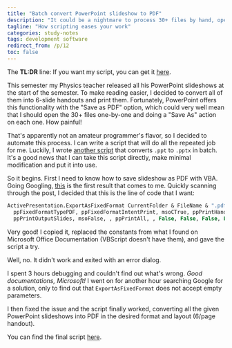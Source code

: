 ```yaml
---
title: "Batch convert PowerPoint slideshow to PDF"
description: "It could be a nightmare to process 30+ files by hand, opening each one and then saving as PDF. But that nightmare was bypassed, with a VBScript."
tagline: "How scripting eases your work"
categories: study-notes
tags: development software
redirect_from: /p/12
toc: false
---
```


The **TL:DR** line: If you want my script, you can get it [here][1].

This semester my Physics teacher released all his PowerPoint slideshows at the start of the semester.
To make reading easier, I decided to convert all of them into 6-slide handouts and print them.
Fortunately, PowerPoint offers this functionality with the "Save as PDF" option, which could very well mean that I should open the 30+ files one-by-one and doing a "Save As" action on each one.
How painful!

That's apparently not an amateur programmer's flavor, so I decided to automate this process. I can write a script that will do all the repeated job for me.
Luckily, I wrote [another script][1] that converts `.ppt` to `.pptx` in batch. It's a good news that I can take this script directly, make minimal modification and put it into use.

So it begins. First I need to know how to save slideshow as PDF with VBA.
Going Googling, [this][2] is the first result that comes to me.
Quickly scanning through the post, I decided that this is the line of code that I want:

```vb
ActivePresentation.ExportAsFixedFormat CurrentFolder & FileName & ".pdf", _
  ppFixedFormatTypePDF, ppFixedFormatIntentPrint, msoCTrue, ppPrintHandoutHorizontalFirst, _
  ppPrintOutputSlides, msoFalse, , ppPrintAll, , False, False, False, False, False
```

Very good! I copied it, replaced the constants from what I found on Microsoft Office Documentation (VBScript doesn't have them), and gave the script a try.

Well, no. It didn't work and exited with an error dialog.

I spent 3 hours debugging and couldn't find out what's wrong. *Good documentations, Microsoft!* I went on for another hour searching Google for a solution, only to find out that `ExportAsFixedFormat` does not accept empty parameters.

I then fixed the issue and the script finally worked, converting all the given PowerPoint slideshows into PDF in the desired format and layout (6/page handout).

You can find the final script [here][1].


  [1]: https://github.com/iBug/vbsGadgets/blob/master/AutoConvOffice/MassConv_PPTX-PDF.vbs
  [2]: https://www.thespreadsheetguru.com/the-code-vault/powerpoint-vba-save-presentation-as-pdf-in-same-folder
